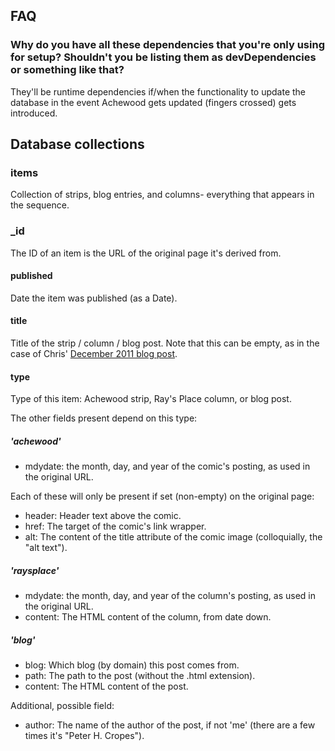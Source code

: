## FAQ

### Why do you have all these dependencies that you're only using for setup? Shouldn't you be listing them as devDependencies or something like that?

They'll be runtime dependencies if/when the functionality to update the database in the event Achewood gets updated (fingers crossed) gets introduced.

## Database collections

### items

Collection of strips, blog entries, and columns- everything that appears in the sequence.

### _id

The ID of an item is the URL of the original page it's derived from.

#### published

Date the item was published (as a Date).

#### title

Title of the strip / column / blog post. Note that this can be empty, as in the case of Chris' [December 2011 blog post](http://chrisonstad.blogspot.com/2011/12/normal-0-false-false-false-en-us-x-none.html).

#### type

Type of this item: Achewood strip, Ray's Place column, or blog post.

The other fields present depend on this type:

##### 'achewood'

- mdydate: the month, day, and year of the comic's posting, as used in the original URL.

Each of these will only be present if set (non-empty) on the original page:

- header: Header text above the comic.
- href: The target of the comic's link wrapper.
- alt: The content of the title attribute of the comic image (colloquially, the "alt text").

##### 'raysplace'

- mdydate: the month, day, and year of the column's posting, as used in the original URL.
- content: The HTML content of the column, from date down.

##### 'blog'

- blog: Which blog (by domain) this post comes from.
- path: The path to the post (without the .html extension).
- content: The HTML content of the post.

Additional, possible field:

- author: The name of the author of the post, if not 'me' (there are a few times it's "Peter H. Cropes").
